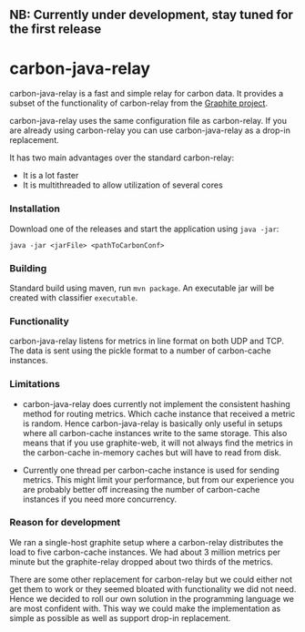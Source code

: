 ## NB: Currently under development, stay tuned for the first release

# carbon-java-relay
carbon-java-relay is a fast and simple relay for carbon data. It provides a subset of the functionality of carbon-relay from the [Graphite project](https://github.com/graphite-project/).

carbon-java-relay uses the same configuration file as carbon-relay. If you are already using carbon-relay you can use carbon-java-relay as a drop-in replacement.

It has two main advantages over the standard carbon-relay:

* It is a lot faster
* It is multithreaded to allow utilization of several cores

### Installation

Download one of the releases and start the application using `java -jar`:

    java -jar <jarFile> <pathToCarbonConf>
    
### Building

Standard build using maven, run `mvn package`. An executable jar will be created with classifier `executable`.

### Functionality

carbon-java-relay listens for metrics in line format on both UDP and TCP. The data is sent using the pickle format to a number of carbon-cache instances.

### Limitations

* carbon-java-relay does currently not implement the consistent hashing method for routing metrics. Which cache instance that received a metric is random. Hence carbon-java-relay is basically only useful in setups where all carbon-cache instances write to the same storage. This also means that if you use graphite-web, it will not always find the metrics in the carbon-cache in-memory caches but will have to read from disk.

* Currently one thread per carbon-cache instance is used for sending metrics. This might limit your performance, but from our experience you are probably better off increasing the number of carbon-cache instances if you need more concurrency.

### Reason for development

We ran a single-host graphite setup where a carbon-relay distributes the load to five carbon-cache instances. We had about 3 million metrics per minute but the graphite-relay dropped about two thirds of the metrics.

There are some other replacement for carbon-relay but we could either not get them to work or they seemed bloated with functionality we did not need. Hence we decided to roll our own solution in the programming language we are most confident with. This way we could make the implementation as simple as possible as well as support drop-in replacement.

